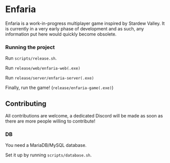 # Enfaria

Enfaria is a work-in-progress multiplayer game inspired by Stardew Valley. It is currently in a very early phase of development and as such, any information put here would quickly become obsolete.

### Running the project

Run `scripts/release.sh`.

Run `release/web/enfaria-web(.exe)`

Run `release/server/enfaria-server(.exe)`

Finally, run the game! (`release/enfaria-game(.exe)`)

## Contributing

All contributions are welcome, a dedicated Discord will be made as soon as there are more people willing to contribute!

### DB

You need a MariaDB/MySQL database.

Set it up by running `scripts/database.sh`.
